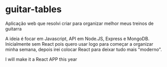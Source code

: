 # guitar-tables
Aplicação web que resolvi criar para organizar melhor meus treinos de guitarra

A ideia é focar em Javascript, API em Node.JS, Express e MongoDB.
Inicialmente sem React pois quero usar logo para começar a organizar minha semana, depois irei colocar React para deixar tudo mais "moderno".

I will make it a React APP this year
